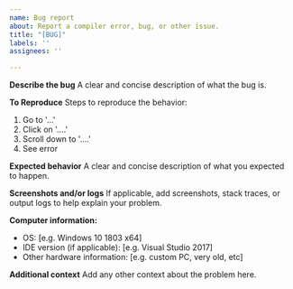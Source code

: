 ```yaml
---
name: Bug report
about: Report a compiler error, bug, or other issue.
title: "[BUG]"
labels: ''
assignees: ''

---
```


**Describe the bug**
A clear and concise description of what the bug is.

**To Reproduce**
Steps to reproduce the behavior:
1. Go to '...'
2. Click on '....'
3. Scroll down to '....'
4. See error

**Expected behavior**
A clear and concise description of what you expected to happen.

**Screenshots and/or logs**
If applicable, add screenshots, stack traces, or output logs to help explain your problem.

**Computer information:**
- OS: [e.g. Windows 10 1803 x64]
- IDE version (if applicable): [e.g. Visual Studio 2017]
- Other hardware information: [e.g. custom PC, very old, etc]


**Additional context**
Add any other context about the problem here.
